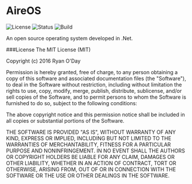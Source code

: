 # AireOS
![License](https://img.shields.io/badge/license-MIT-blue.svg)
![Status](https://img.shields.io/badge/status-Active-brightgreen.svg)
![Build](https://img.shields.io/badge/Build-Unstable-red.svg)

An open source operating system developed in .Net.

###License
The MIT License (MIT)

Copyright (c) 2016 Ryan O'Day

Permission is hereby granted, free of charge, to any person obtaining a copy
of this software and associated documentation files (the "Software"), to deal
in the Software without restriction, including without limitation the rights
to use, copy, modify, merge, publish, distribute, sublicense, and/or sell
copies of the Software, and to permit persons to whom the Software is
furnished to do so, subject to the following conditions:

The above copyright notice and this permission notice shall be included in all
copies or substantial portions of the Software.

THE SOFTWARE IS PROVIDED "AS IS", WITHOUT WARRANTY OF ANY KIND, EXPRESS OR
IMPLIED, INCLUDING BUT NOT LIMITED TO THE WARRANTIES OF MERCHANTABILITY,
FITNESS FOR A PARTICULAR PURPOSE AND NONINFRINGEMENT. IN NO EVENT SHALL THE
AUTHORS OR COPYRIGHT HOLDERS BE LIABLE FOR ANY CLAIM, DAMAGES OR OTHER
LIABILITY, WHETHER IN AN ACTION OF CONTRACT, TORT OR OTHERWISE, ARISING FROM,
OUT OF OR IN CONNECTION WITH THE SOFTWARE OR THE USE OR OTHER DEALINGS IN THE
SOFTWARE.
